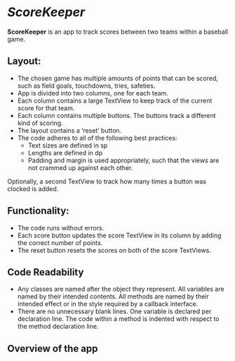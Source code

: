 
# *ScoreKeeper*  

**ScoreKeeper** is an app to track scores between two teams within a baseball game.


## Layout:

* The chosen game has multiple amounts of points that can be scored, such as field goals, touchdowns, tries, safeties.
* App is divided into two columns, one for each team.
* Each column contains a large TextView to keep track of the current score for that team.
* Each column contains multiple buttons. The buttons track a different kind of scoring.
* The layout contains a ‘reset’ button.
* The code adheres to all of the following best practices:
	* Text sizes are defined in sp
	* Lengths are defined in dp
	* Padding and margin is used appropriately, such that the views are not crammed up against each other.

Optionally, a second TextView to track how many times a button was clocked is added.

## Functionality:

* The code runs without errors.
* Each score button updates the score TextView in its column by adding the correct number of points.
* The reset button resets the scores on both of the score TextViews.

## Code Readability

* Any classes are named after the object they represent. All variables are named by their intended contents.
All methods are named by their intended effect or in the style required by a callback interface.
* There are no unnecessary blank lines. One variable is declared per declaration line.
The code within a method is indented with respect to the method declaration line.

## Overview of the app 

